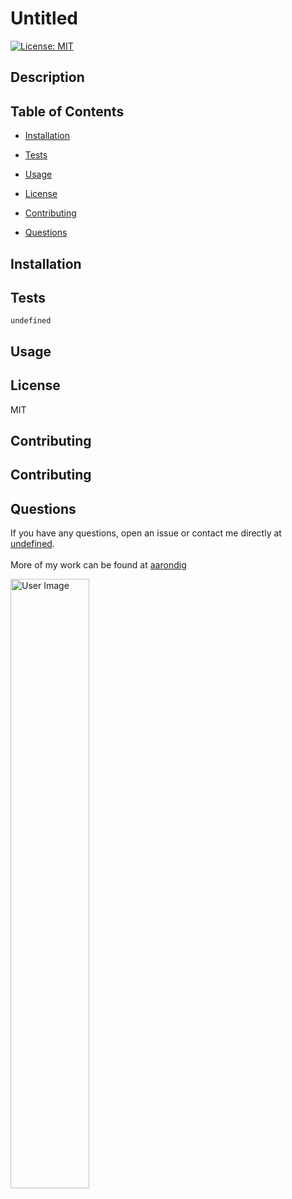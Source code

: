
# Untitled

[![License: MIT](https://img.shields.io/badge/License-MIT-yellow.svg)](https://opensource.org/licenses/MIT)

## Description



## Table of Contents

* [Installation](#installation)

* [Tests](#tests)

* [Usage](#usage)

* [License](#license)

* [Contributing](#contributing)

* [Questions](#questions)

## Installation

    

## Tests

    undefined

## Usage




## License

MIT

## Contributing



## Contributing



## Questions

If you have any questions, open an issue or contact me directly at [undefined](undefined). 
<br>
<br>
More of my work can be found at [aarondig](https://github.com/aarondig)

<img src="https://avatars3.githubusercontent.com/u/70933425?v=4" width="50%" alt="User Image">
    